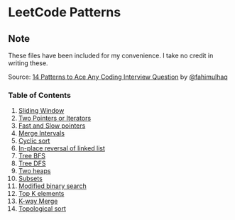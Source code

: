 # LeetCode Patterns

## Note
These files have been included for my convenience. I take no credit in writing these.

Source: [14 Patterns to Ace Any Coding Interview Question](https://hackernoon.com/14-patterns-to-ace-any-coding-interview-question-c5bb3357f6ed) by [@fahimulhaq](https://hackernoon.com/u/fahimulhaq)

### Table of Contents

1. [Sliding Window](docs/patterns/1.sliding-window.md)
2. [Two Pointers or Iterators](docs/patterns/2.two-pointers.md)
3. [Fast and Slow pointers](docs/patterns/3.fast-and-slow-pointers.md)
4. [Merge Intervals](docs/patterns/4.merge-intervals.md)
5. [Cyclic sort](docs/patterns/5.cyclic-sort.md)
6. [In-place reversal of linked list](docs/patterns/6.inplace-reversal.md)
7. [Tree BFS](docs/patterns/7.tree-bfs.md)
8. [Tree DFS](docs/patterns/8.tree-dfs.md)
9. [Two heaps](docs/patterns/9.two-heaps.md)
10. [Subsets](docs/patterns/10.subsets.md)
11. [Modified binary search](docs/patterns/11.binary-search.md)
12. [Top K elements](docs/patterns/12.k-elements.md)
13. [K-way Merge](docs/patterns/13.k-way-merge.md)
14. [Topological sort](docs/patterns/14.topological-sort.md)